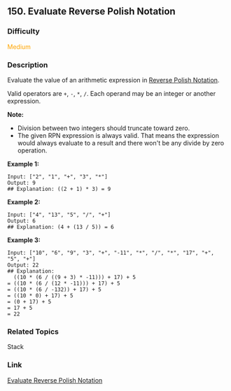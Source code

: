 ## 150. Evaluate Reverse Polish Notation
### Difficulty

 <font color=orange>Medium</font>

### Description

Evaluate the value of an arithmetic expression in [Reverse Polish
Notation](http://en.wikipedia.org/wiki/Reverse_Polish_notation).

Valid operators are `+`, `-`, `*`, `/`. Each operand may be an integer or
another expression.

**Note:**

  * Division between two integers should truncate toward zero.
  * The given RPN expression is always valid. That means the expression would always evaluate to a result and there won't be any divide by zero operation.

**Example 1:**
            Input: ["2", "1", "+", "3", "*"]    Output: 9    ## Explanation: ((2 + 1) * 3) = 9    

**Example 2:**
            Input: ["4", "13", "5", "/", "+"]    Output: 6    ## Explanation: (4 + (13 / 5)) = 6    

**Example 3:**
            Input: ["10", "6", "9", "3", "+", "-11", "*", "/", "*", "17", "+", "5", "+"]    Output: 22    ## Explanation:       ((10 * (6 / ((9 + 3) * -11))) + 17) + 5    = ((10 * (6 / (12 * -11))) + 17) + 5    = ((10 * (6 / -132)) + 17) + 5    = ((10 * 0) + 17) + 5    = (0 + 17) + 5    = 17 + 5    = 22    


### Related Topics

Stack


### Link
[Evaluate Reverse Polish Notation](https://leetcode.com/problems/evaluate-reverse-polish-notation)
